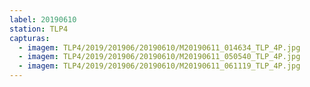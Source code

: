 ```yaml
---
label: 20190610
station: TLP4
capturas:
  - imagem: TLP4/2019/201906/20190610/M20190611_014634_TLP_4P.jpg
  - imagem: TLP4/2019/201906/20190610/M20190611_050540_TLP_4P.jpg
  - imagem: TLP4/2019/201906/20190610/M20190611_061119_TLP_4P.jpg
---
```

